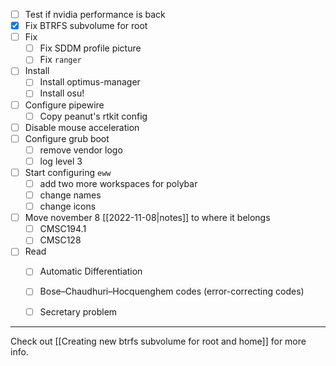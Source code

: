 

- [ ] Test if nvidia performance is back
- [x] Fix BTRFS subvolume for root
- [ ] Fix
	- [ ] Fix SDDM profile picture
	- [ ] Fix `ranger`
- [ ] Install
	- [ ] Install optimus-manager
	- [ ] Install osu!
- [ ] Configure pipewire 
	- [ ] Copy peanut's rtkit config
- [ ] Disable mouse acceleration
- [ ] Configure grub boot
	- [ ] remove vendor logo
	- [ ] log level 3
- [ ] Start configuring `eww`
	- [ ] add two more workspaces for polybar
	- [ ] change names
	- [ ] change icons
- [ ] Move  november 8 [[2022-11-08|notes]] to where it belongs
	- [ ] CMSC194.1
	- [ ] CMSC128
- [ ] Read
	- [ ] Automatic Differentiation
	- [ ] Bose–Chaudhuri–Hocquenghem codes (error-correcting codes)
	- [ ] Secretary problem
	

---

Check out [[Creating new btrfs subvolume for root and home]] for more info.